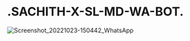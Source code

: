 # .SACHITH-X-SL-MD-WA-BOT.



![Screenshot_20221023-150442_WhatsApp](https://user-images.githubusercontent.com/116479343/200156179-d5ccde44-17db-4a68-bc0a-ccdb2cfadad5.jpg)
